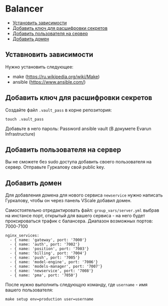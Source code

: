 # Balancer

- [Установить зависимости](#dependency)
- [Добавить ключ для расшифровки секретов](#vault)
- [Добавить пользователя на сервер](#user)
- [Добавить домен](#domain)

## <a name="dependency"></a>Уставновить зависимости
Нужно установить следующее:
 - make (https://ru.wikipedia.org/wiki/Make)
 - ansible (https://www.ansible.com/)

## <a name="vault"></a> Добавить ключ для расшифровки секретов
Создайте файл `.vault_pass` в корне репозитория:
```
touch .vault_pass
```
Добавьте в него пароль: Password ansible vault (В докумете Evarun Infrastructure)

## <a name="user"></a> Добавить пользователя на сервер
Вы не сможете без sudo доступа добавить своего пользователя на сервер.
Отправьте Гуркалову свой public key.

## <a name="domain"></a> Добавить домен
Для добавления домена для нового сервиса `newservice` нужно написать Гуркалову, чтобы он через панель VScale добавил домен.

Самостоятельно отредактировать файл: `group_vars/server.yml` выбрав на инстансе порт, открытый для вашего сервиса - на него будет проксироваться трафик с балансера.
Диапазон возможных портов: 7000-7100
```
nginx_services:
  - { name: 'gateway', port: '7000'}
  - { name: 'auth', port: '7002'}
  - { name: 'position', port: '7003'}
  - { name: 'billing', port: '7004'}
  - { name: 'push', port: '7005'}
  - { name: 'model-engine', port: '7006'}
  - { name: 'models-manager', port: '7007'}
  - { name: 'newservice', port: '7008'}
  - { name: 'pma', port: '7050'}

```

После нужно выполнить следующую команду, где `username` - имя вашего пользователя:
```
make setup env=production user=username
```

